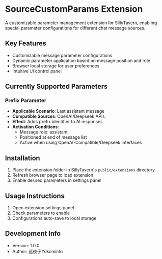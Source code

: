 # SourceCustomParams Extension

A customizable parameter management extension for SillyTavern, enabling special parameter configurations for different chat message sources.

## Key Features

- Customizable message parameter configurations
- Dynamic parameter application based on message position and role
- Browser local storage for user preferences
- Intuitive UI control panel

## Currently Supported Parameters

### Prefix Parameter
- **Applicable Scenario**: Last assistant message
- **Compatible Sources**: OpenAI/Deepseek APIs
- **Effect**: Adds prefix identifier to AI responses
- **Activation Conditions**:
  - Message role: assistant
  - Positioned at end of message list
  - Active when using OpenAI-Compatible/Deepseek interfaces

## Installation

1. Place the extension folder in SillyTavern's `public/extensions` directory
2. Refresh browser page to load extension
3. Enable desired parameters in settings panel

## Usage Instructions

1. Open extension settings panel
2. Check parameters to enable
3. Configurations auto-save to local storage

## Development Info

- Version: 1.0.0
- Author: 巡夜子Yokuminto
